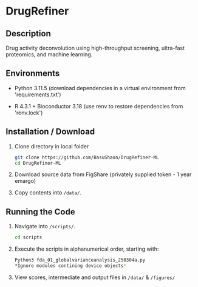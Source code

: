 # DrugRefiner

## Description

Drug activity deconvolution using high-throughput screening, ultra-fast proteomics, and machine learning. 

## Environments

- Python 3.11.5 (download dependencies in a virtual environment from 'requirements.txt') 

- R 4.3.1 + Bioconductor 3.18 (use renv to restore dependencies from 'renv.lock')

## Installation / Download

1. Clone directory in local folder

   ```sh
   git clone https://github.com/BasuShaon/DrugRefiner-ML
   cd DrugRefiner-ML

2. Download source data from FigShare (privately supplied token - 1 year emargo) 

3. Copy contents into `/data/`.

## Running the Code

1. Navigate into `/scripts/`. 

   ```sh
   cd scripts

2. Execute the scripts in alphanumerical order, starting with:

   ```sh
   Python3 fda_01_globalvarianceanalysis_250304a.py
   *Ignore modules contining device objects*

3. View scores, intermediate and output files in `/data/` & `/figures/`

